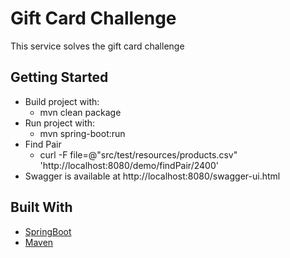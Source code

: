 # Gift Card Challenge
This service solves the gift card challenge 


## Getting Started
* Build project with:
  * mvn clean package
* Run project with:  
  * mvn spring-boot:run
* Find Pair
  * curl -F file=@"src/test/resources/products.csv" 'http://localhost:8080/demo/findPair/2400'
* Swagger is available at http://localhost:8080/swagger-ui.html 


## Built With
* [SpringBoot](https://spring.io/projects/spring-boot) 
* [Maven](https://maven.apache.org/)
